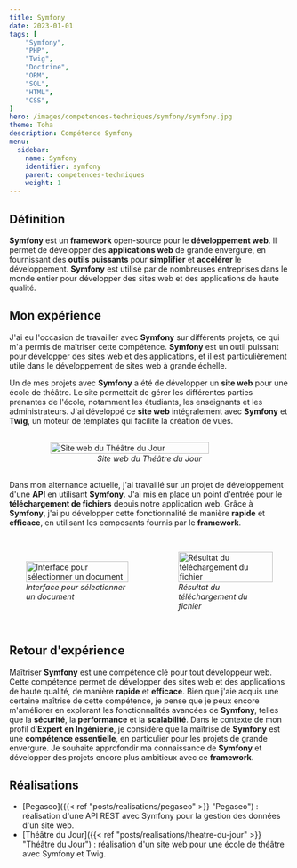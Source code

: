 ```yaml
---
title: Symfony
date: 2023-01-01
tags: [
    "Symfony",
    "PHP",
    "Twig",
    "Doctrine",
    "ORM",
    "SQL",
    "HTML",
    "CSS",
]
hero: /images/competences-techniques/symfony/symfony.jpg
theme: Toha
description: Compétence Symfony
menu:
  sidebar:
    name: Symfony
    identifier: symfony
    parent: competences-techniques
    weight: 1
---
```


## Définition

**Symfony** est un **framework** open-source pour le **développement web**. Il permet de développer des **applications web** de grande envergure, en fournissant des **outils puissants** pour **simplifier** et **accélérer** le développement. **Symfony** est utilisé par de nombreuses entreprises dans le monde entier pour développer des sites web et des applications de haute qualité.

## Mon expérience

J'ai eu l'occasion de travailler avec **Symfony** sur différents projets, ce qui m'a permis de maîtriser cette compétence. **Symfony** est un outil puissant pour développer des sites web et des applications, et il est particulièrement utile dans le développement de sites web à grande échelle.

Un de mes projets avec **Symfony** a été de développer un **site web** pour une école de théâtre. Le site permettait de gérer les différentes parties prenantes de l'école, notamment les étudiants, les enseignants et les administrateurs. J'ai développé ce **site web** intégralement avec **Symfony** et **Twig**, un moteur de templates qui facilite la création de vues.

<div style="display: flex; flex-direction: column; align-items: center; justify-content: center; margin: 30px;">
  <img onclick="window.open('/images/competences-techniques/symfony/tea.png')" src="/images/competences-techniques/symfony/tea.png" width="80%" style="align-self: center; cursor: pointer;" alt="Site web du Théâtre du Jour" title="Site web du Théâtre du Jour" />
  <i>Site web du Théâtre du Jour</i>
</div>

Dans mon alternance actuelle, j'ai travaillé sur un projet de développement d'une **API** en utilisant **Symfony**. J'ai mis en place un point d'entrée pour le **téléchargement de fichiers** depuis notre application web. Grâce à **Symfony**, j'ai pu développer cette fonctionnalité de manière **rapide** et **efficace**, en utilisant les composants fournis par le **framework**.

<div style="display: flex; flex-direction: row; align-items: center; justify-content: center; gap: 30px;">
  <div style="display: flex; flex-direction: column; align-items: center; justify-content: center; margin: 30px;">
    <img onclick="window.open('/images/competences-techniques/symfony/pegaseo-front.png')" src="/images/competences-techniques/symfony/pegaseo-front.png" width="100%" style="align-self: center; cursor: pointer;" alt="Interface pour sélectionner un document" title="Interface pour sélectionner un document" />
    <i>Interface pour sélectionner un document</i>
  </div>
  <div style="display: flex; flex-direction: column; align-items: center; justify-content: center; margin: 30px;">
    <img onclick="window.open('/images/competences-techniques/symfony/pegaseo-back.png')" src="/images/competences-techniques/symfony/pegaseo-back.png" height="100%" style="align-self: center; cursor: pointer;" alt="Résultat du téléchargement du fichier" title="Résultat du téléchargement du fichier" />
    <i>Résultat du téléchargement du fichier</i>
  </div>
</div>

## Retour d'expérience

Maîtriser **Symfony** est une compétence clé pour tout développeur web. Cette compétence permet de développer des sites web et des applications de haute qualité, de manière **rapide** et **efficace**. Bien que j'aie acquis une certaine maîtrise de cette compétence, je pense que je peux encore m'améliorer en explorant les fonctionnalités avancées de **Symfony**, telles que la **sécurité**, la **performance** et la **scalabilité**.
Dans le contexte de mon profil d'**Expert en Ingénierie**, je considère que la maîtrise de **Symfony** est une **compétence essentielle**, en particulier pour les projets de grande envergure. Je souhaite approfondir ma connaissance de **Symfony** et développer des projets encore plus ambitieux avec ce **framework**.

## Réalisations

-   [Pegaseo]({{< ref "posts/realisations/pegaseo" >}} "Pegaseo") : réalisation d'une API REST avec Symfony pour la gestion des données d'un site web.
-   [Théâtre du Jour]({{< ref "posts/realisations/theatre-du-jour" >}} "Théâtre du Jour") : réalisation d'un site web pour une école de théâtre avec Symfony et Twig.
